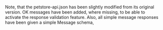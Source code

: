 Note, that the petstore-api.json has been slightly modified from its original version. 
OK messages have been added, where missing, to be able to activate the response validation feature.
Also, all simple message responses have been given a simple Message schema, 
